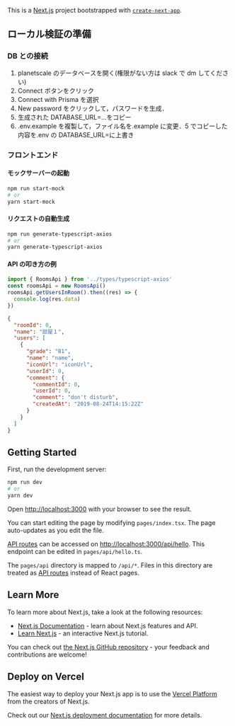 This is a [Next.js](https://nextjs.org/) project bootstrapped with [`create-next-app`](https://github.com/vercel/next.js/tree/canary/packages/create-next-app).

## ローカル検証の準備

### DB との接続

1. planetscale のデータベースを開く(権限がない方は slack で dm してください)
2. Connect ボタンをクリック
3. Connect with Prisma を選択
4. New password をクリックして，パスワードを生成．
5. 生成された DATABASE_URL=...をコピー
6. .env.example を複製して，ファイル名を.example に変更．5 でコピーした内容を.env の DATABASE_URL=に上書き

### フロントエンド

#### モックサーバーの起動

```bash
npm run start-mock
# or
yarn start-mock
```

#### リクエストの自動生成

```bash
npm run generate-typescript-axios
# or
yarn generate-typescript-axios
```

#### API の叩き方の例

```typescript
import { RoomsApi } from '../types/typescript-axios'
const roomsApi = new RoomsApi()
roomsApi.getUsersInRoom().then((res) => {
  console.log(res.data)
})
```

```json
{
  "roomId": 0,
  "name": "部屋１",
  "users": [
    {
      "grade": "B1",
      "name": "name",
      "iconUrl": "iconUrl",
      "userId": 0,
      "comment": {
        "commentId": 0,
        "userId": 0,
        "comment": "don't disturb",
        "createdAt": "2019-08-24T14:15:22Z"
      }
    }
  ]
}
```

## Getting Started

First, run the development server:

```bash
npm run dev
# or
yarn dev
```

Open [http://localhost:3000](http://localhost:3000) with your browser to see the result.

You can start editing the page by modifying `pages/index.tsx`. The page auto-updates as you edit the file.

[API routes](https://nextjs.org/docs/api-routes/introduction) can be accessed on [http://localhost:3000/api/hello](http://localhost:3000/api/hello). This endpoint can be edited in `pages/api/hello.ts`.

The `pages/api` directory is mapped to `/api/*`. Files in this directory are treated as [API routes](https://nextjs.org/docs/api-routes/introduction) instead of React pages.

## Learn More

To learn more about Next.js, take a look at the following resources:

- [Next.js Documentation](https://nextjs.org/docs) - learn about Next.js features and API.
- [Learn Next.js](https://nextjs.org/learn) - an interactive Next.js tutorial.

You can check out [the Next.js GitHub repository](https://github.com/vercel/next.js/) - your feedback and contributions are welcome!

## Deploy on Vercel

The easiest way to deploy your Next.js app is to use the [Vercel Platform](https://vercel.com/new?utm_medium=default-template&filter=next.js&utm_source=create-next-app&utm_campaign=create-next-app-readme) from the creators of Next.js.

Check out our [Next.js deployment documentation](https://nextjs.org/docs/deployment) for more details.

